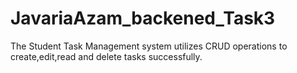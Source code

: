 # JavariaAzam_backened_Task3
The Student Task Management system utilizes CRUD operations to create,edit,read and delete tasks successfully.
